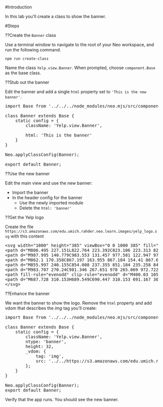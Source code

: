 #Introduction

In this lab you'll create a class to show the banner.

#Steps

??Create the `Banner` class

Use a terminal window to navigate to the root of your Neo workspace, 
and run the following command. 

    npm run create-class

Name the class `Yelp.view.Banner`. When prompted, choose `component.Base` as the 
base class.

??Stub out the banner

Edit the banner and add a single `html` property set to `'This is the new banner'`.

<pre class="runnable readonly text 260">
import Base from '../../../node_modules/neo.mjs/src/component/Base.mjs';

class Banner extends Base {
    static config = {
        className: 'Yelp.view.Banner',

        html: 'This is the banner'
    }
}

Neo.applyClassConfig(Banner);

export default Banner;</pre>

??Use the new banner

Edit the main view and use the new banner:

- Import the banner
- In the header config for the banner
    - Use the newly imported module
    - Delete the `html: 'banner'`

??Get the Yelp logo

Create the file `https://s3.amazonaws.com/edu.umich.rahder.neo.learn.images/yelp_logo.svg` with this content

<pre class="runnable readonly text 200">
&lt;svg width="1000" height="385" viewBox="0 0 1000 385" fill="none" xmlns="http://www.w3.org/2000/svg">
&lt;path d="M806.495 227.151L822.764 223.392C823.106 223.313 823.671 223.183 824.361 222.96C828.85 221.753 832.697 218.849 835.091 214.862C837.485 210.874 838.241 206.113 837.198 201.582C837.175 201.482 837.153 201.388 837.13 201.289C836.596 199.117 835.66 197.065 834.37 195.239C832.547 192.926 830.291 190.991 827.728 189.542C824.711 187.82 821.553 186.358 818.289 185.171L800.452 178.659C790.441 174.937 780.432 171.309 770.328 167.771C763.776 165.439 758.224 163.393 753.4 161.901C752.49 161.62 751.485 161.34 750.669 161.058C744.837 159.271 740.739 158.53 737.272 158.505C734.956 158.42 732.649 158.841 730.511 159.738C728.283 160.699 726.282 162.119 724.639 163.906C723.822 164.835 723.054 165.806 722.337 166.815C721.665 167.843 721.049 168.907 720.491 170.001C719.876 171.174 719.348 172.391 718.911 173.642C715.6 183.428 713.951 193.7 714.032 204.029C714.091 213.368 714.342 225.354 719.475 233.479C720.712 235.564 722.372 237.366 724.348 238.769C728.004 241.294 731.7 241.627 735.544 241.904C741.289 242.316 746.855 240.905 752.403 239.623L806.45 227.135L806.495 227.151Z" fill="#FF1A1A"/>
&lt;path d="M987.995 140.779C983.553 131.457 977.581 122.947 970.328 115.601C969.39 114.669 968.385 113.806 967.321 113.02C966.339 112.283 965.318 111.598 964.264 110.967C963.18 110.373 962.065 109.837 960.924 109.362C958.668 108.476 956.25 108.077 953.829 108.19C951.513 108.322 949.254 108.956 947.207 110.049C944.105 111.591 940.748 114.07 936.283 118.221C935.666 118.834 934.891 119.525 934.195 120.177C930.511 123.641 926.413 127.911 921.536 132.883C914.002 140.497 906.583 148.152 899.21 155.89L886.017 169.571C883.601 172.071 881.401 174.771 879.441 177.643C877.771 180.07 876.59 182.799 875.963 185.678C875.6 187.886 875.653 190.142 876.12 192.329C876.143 192.429 876.164 192.523 876.187 192.622C877.229 197.154 879.988 201.103 883.883 203.637C887.778 206.172 892.505 207.094 897.068 206.211C897.791 206.106 898.352 205.982 898.693 205.898L969.033 189.646C974.576 188.365 980.202 187.191 985.182 184.3C988.522 182.363 991.699 180.443 993.878 176.569C995.043 174.441 995.748 172.092 995.948 169.675C997.027 160.089 992.021 149.202 987.995 140.779Z" fill="#FF1A1A"/>
&lt;path d="M862.1 170.358C867.197 163.955 867.184 154.41 867.64 146.607C869.174 120.536 870.79 94.4619 872.07 68.3766C872.56 58.4962 873.624 48.7498 873.036 38.7944C872.552 30.5816 872.492 21.1521 867.307 14.4122C858.154 2.52688 838.636 3.50371 825.319 5.34732C821.239 5.91358 817.153 6.6749 813.099 7.64807C809.045 8.62124 805.033 9.6841 801.108 10.9412C788.329 15.127 770.365 22.8103 767.323 37.5341C765.608 45.858 769.672 54.3727 772.824 61.9691C776.645 71.1774 781.865 79.4721 786.622 88.1401C799.198 111.024 812.008 133.765 824.782 156.53C828.597 163.326 832.755 171.933 840.135 175.454C840.623 175.667 841.121 175.856 841.628 176.018C844.937 177.272 848.545 177.513 851.993 176.712C852.201 176.664 852.405 176.617 852.608 176.57C855.792 175.704 858.675 173.973 860.937 171.568C861.345 171.185 861.734 170.782 862.1 170.358Z" fill="#FF1A1A"/>
&lt;path d="M855.997 240.155C854.008 237.355 851.184 235.258 847.931 234.162C844.677 233.065 841.16 233.027 837.881 234.051C837.111 234.307 836.361 234.618 835.636 234.983C834.515 235.554 833.445 236.221 832.439 236.976C829.507 239.148 827.039 241.97 824.791 244.8C824.221 245.522 823.7 246.483 823.022 247.1L811.708 262.663C805.295 271.382 798.971 280.123 792.7 289.003C788.608 294.735 785.068 299.576 782.273 303.859C781.743 304.666 781.193 305.567 780.689 306.284C777.338 311.469 775.441 315.252 774.467 318.622C773.735 320.862 773.503 323.234 773.788 325.572C774.1 328.008 774.92 330.35 776.195 332.447C776.873 333.499 777.604 334.516 778.385 335.495C779.196 336.436 780.058 337.332 780.966 338.18C781.936 339.105 782.973 339.957 784.07 340.729C791.879 346.162 800.428 350.066 809.421 353.083C816.904 355.567 824.682 357.053 832.555 357.504C833.894 357.572 835.237 357.543 836.572 357.417C837.809 357.309 839.04 357.136 840.26 356.9C841.479 356.615 842.681 356.266 843.863 355.853C846.162 354.993 848.255 353.66 850.008 351.94C851.667 350.279 852.944 348.276 853.749 346.07C855.057 342.81 855.917 338.671 856.483 332.526C856.532 331.652 856.657 330.604 856.744 329.644C857.19 324.545 857.395 318.556 857.723 311.514C858.276 300.685 858.71 289.903 859.053 279.09C859.053 279.09 859.782 259.875 859.78 259.865C859.946 255.437 859.81 250.53 858.582 246.121C858.042 244.008 857.17 241.994 855.997 240.155V240.155Z" fill="#FF1A1A"/>
&lt;path d="M983.707 270.24C981.346 267.651 978 265.069 972.722 261.878C971.961 261.453 971.068 260.886 970.244 260.392C965.85 257.749 960.557 254.969 954.374 251.611C944.876 246.396 935.372 241.312 925.778 236.271L908.825 227.28C907.946 227.024 907.053 226.389 906.225 225.989C902.968 224.432 899.516 222.978 895.932 222.311C894.697 222.074 893.444 221.944 892.186 221.923C891.375 221.913 890.565 221.962 889.761 222.07C886.371 222.595 883.234 224.178 880.795 226.591C878.356 229.005 876.74 232.128 876.178 235.513C875.919 237.667 875.998 239.847 876.411 241.976C877.24 246.487 879.254 250.95 881.338 254.858L890.391 271.824C895.428 281.394 900.526 290.907 905.752 300.391C909.123 306.578 911.929 311.871 914.557 316.26C915.055 317.085 915.62 317.974 916.046 318.738C919.245 324.013 921.815 327.333 924.421 329.715C926.109 331.345 928.132 332.586 930.349 333.351C932.68 334.124 935.146 334.398 937.59 334.155C938.832 334.008 940.066 333.795 941.286 333.516C942.488 333.193 943.672 332.808 944.833 332.362C946.087 331.889 947.305 331.327 948.478 330.678C955.36 326.82 961.703 322.07 967.345 316.552C974.112 309.894 980.093 302.633 984.745 294.321C985.392 293.145 985.952 291.924 986.422 290.667C986.86 289.504 987.24 288.319 987.558 287.118C987.834 285.896 988.045 284.662 988.191 283.418C988.422 280.977 988.138 278.514 987.358 276.19C986.591 273.963 985.345 271.932 983.707 270.24V270.24Z" fill="#FF1A1A"/>
&lt;path fill-rule="evenodd" clip-rule="evenodd" d="M400.03 105.19C400.03 91.2089 411.42 79.7877 425.167 79.7877C438.717 79.7877 449.714 91.2089 450.303 105.387V303.682C450.303 317.663 438.913 329.084 425.167 329.084C411.027 329.084 400.03 317.663 400.03 303.682V105.19ZM376.657 227.672C376.461 231.61 375.479 238.896 370.373 244.213C364.874 249.923 357.412 251.302 353.092 251.302C335.123 251.4 317.155 251.45 299.187 251.499C281.218 251.548 263.248 251.597 245.279 251.696C246.85 256.619 249.992 264.101 257.062 270.994C261.382 275.129 265.506 277.492 267.273 278.476C269.434 279.855 276.896 283.793 286.126 283.793C295.945 283.793 304.586 280.642 313.03 276.31L313.736 275.945C319.604 272.904 325.66 269.766 332.079 268.631C338.363 267.646 345.04 268.827 349.949 273.16C355.841 278.279 358.197 285.762 356.037 293.442C353.484 302.106 346.218 309.589 338.559 314.118C334.239 316.678 329.526 318.844 324.813 320.617C318.725 322.783 312.441 324.358 306.157 325.343C299.872 326.327 293.392 326.721 286.911 326.524H286.911C283.769 326.524 280.431 326.524 277.092 326.13C273.558 325.736 270.023 324.949 266.684 324.161C261.186 322.98 256.08 321.207 250.974 318.844C246.064 316.678 241.155 313.921 236.638 310.771C232.121 307.62 227.997 303.879 224.07 299.94C220.338 296.002 216.804 291.67 213.662 286.944C203.057 270.797 198.147 250.908 199.129 231.61C199.915 212.706 206.199 193.802 217.589 178.443C218.823 176.519 220.247 174.883 221.596 173.333C222.18 172.663 222.75 172.008 223.284 171.354C237.35 154.158 256.142 148.716 263.894 146.471L264.328 146.345C286.519 140.044 304.978 144.179 312.441 146.345C316.172 147.33 337.185 153.828 353.484 171.354C354.27 172.141 356.43 174.701 359.179 178.443C369.505 192.508 373.066 205.605 374.272 210.042L374.301 210.146C375.479 214.478 376.657 220.386 376.657 227.672ZM261.382 195.181C249.992 204.436 246.85 216.251 246.064 219.992H331.686C330.901 216.448 327.562 204.436 316.172 195.181C304.586 185.925 292.41 185.335 288.679 185.335C284.948 185.335 272.772 185.925 261.382 195.181ZM586.98 142.998C564.593 142.998 544.169 153.041 529.637 169.385V168.794C529.048 155.6 518.05 144.967 504.696 144.967C490.753 144.967 479.56 156.191 479.56 170.172V359.409C479.56 373.391 490.753 384.615 504.696 384.615C518.64 384.615 529.833 373.391 529.833 359.409V352.123V300.334C544.365 316.482 564.593 326.721 587.176 326.721C632.147 326.721 668.674 285.959 668.674 235.155C668.478 184.35 631.951 142.998 586.98 142.998ZM575.983 285.566C550.453 285.566 529.637 263.314 529.637 235.549C529.637 207.586 550.257 185.335 575.983 185.335C601.512 185.335 622.328 207.586 622.328 235.549C622.132 263.314 601.512 285.566 575.983 285.566ZM161.425 248.348L153.177 266.464C149.446 274.341 145.715 282.415 142.18 290.488C141.052 292.966 139.916 295.494 138.764 298.057C123.068 332.981 104.44 374.43 63.8242 383.236C44.1861 387.568 14.5327 381.661 3.5354 363.15C-7.4619 344.443 8.83767 322.979 29.8504 327.902C33.1646 328.641 36.4235 330.266 39.7101 331.904C45.187 334.635 50.7406 337.404 56.7545 336.173C62.4495 335.188 65.9844 331.053 70.5011 325.736C76.7853 318.45 79.5346 310.771 80.7129 306.242C80.6147 306.045 80.5165 305.798 80.4183 305.552C80.3201 305.306 80.2219 305.06 80.1237 304.863C75.0117 295.326 70.5473 286.8 66.8178 279.677C64.3868 275.034 62.2681 270.987 60.4857 267.646C56.8287 260.714 54.0662 255.473 51.918 251.398C45.6449 239.497 44.609 237.532 41.8296 232.398C35.7418 220.78 29.2612 209.555 22.5843 198.331C15.3182 186.122 7.85577 172.535 13.9436 158.16C18.8531 146.542 31.4214 140.634 43.4006 144.376C56.0403 148.212 61.6377 160.239 66.8724 171.487C67.8188 173.52 68.7534 175.528 69.7156 177.458C78.16 194.196 86.4079 210.934 94.6559 227.672C95.382 229.336 96.4917 231.605 97.8402 234.362C99.0447 236.824 100.44 239.676 101.922 242.834C102.697 244.475 103.434 246.002 104.101 247.382C104.954 249.149 105.691 250.676 106.242 251.892C110.072 242.342 113.95 232.841 117.829 223.34C121.707 213.839 125.586 204.337 129.415 194.787C129.522 194.253 130.436 192.216 131.813 189.145C132.977 186.549 134.473 183.215 136.092 179.427C136.64 178.133 137.191 176.79 137.755 175.417C142.856 162.995 148.988 148.06 162.604 143.982C172.423 141.028 183.42 144.967 189.115 153.237C192.061 157.372 193.239 162.098 193.435 166.824C193.593 177.275 188.545 188.491 184.212 198.115C183.157 200.459 182.144 202.708 181.26 204.829C181.219 204.91 181.048 205.296 180.739 205.988C179.541 208.679 176.278 216.005 170.655 228.066C168.626 232.389 166.679 236.713 164.707 241.09C163.626 243.491 162.538 245.907 161.425 248.348Z" fill="black"/>
&lt;path d="M687.728 310.153H689.549C690.447 310.153 691.167 309.923 691.706 309.462C692.256 308.99 692.532 308.395 692.532 307.676C692.532 306.833 692.29 306.232 691.807 305.872C691.324 305.502 690.56 305.316 689.515 305.316H687.728V310.153ZM695.043 307.608C695.043 308.507 694.801 309.305 694.318 310.002C693.846 310.687 693.178 311.198 692.313 311.535L696.324 318.193H693.492L690.004 312.226H687.728V318.193H685.234V303.176H689.633C691.498 303.176 692.863 303.541 693.728 304.271C694.605 305.002 695.043 306.114 695.043 307.608ZM677.228 310.676C677.228 308.429 677.79 306.322 678.914 304.356C680.037 302.389 681.582 300.839 683.549 299.704C685.515 298.569 687.633 298.002 689.902 298.002C692.15 298.002 694.256 298.564 696.223 299.687C698.189 300.811 699.74 302.356 700.874 304.322C702.009 306.288 702.577 308.406 702.577 310.676C702.577 312.889 702.032 314.968 700.942 316.912C699.852 318.856 698.324 320.412 696.358 321.58C694.391 322.749 692.24 323.333 689.902 323.333C687.577 323.333 685.431 322.754 683.464 321.597C681.498 320.429 679.964 318.872 678.863 316.929C677.773 314.985 677.228 312.901 677.228 310.676ZM678.998 310.676C678.998 312.62 679.487 314.44 680.464 316.136C681.442 317.822 682.773 319.153 684.459 320.131C686.155 321.097 687.97 321.58 689.902 321.58C691.858 321.58 693.672 321.092 695.346 320.114C697.02 319.136 698.346 317.816 699.324 316.153C700.313 314.479 700.807 312.653 700.807 310.676C700.807 308.721 700.318 306.906 699.341 305.232C698.363 303.558 697.037 302.232 695.363 301.255C693.7 300.266 691.88 299.771 689.902 299.771C687.947 299.771 686.133 300.26 684.459 301.238C682.785 302.215 681.453 303.541 680.464 305.215C679.487 306.878 678.998 308.698 678.998 310.676Z" fill="black"/>
&lt;/svg>
</pre>


??Enhance the banner

We want the banner to show the logo. Remove the `html` property and add
vdom that describes the _img_ tag you'll create:

<pre class="runnable readonly text 400">
import Base from '../../../node_modules/neo.mjs/src/component/Base.mjs';

class Banner extends Base {
    static config = {
        className: 'Yelp.view.Banner',
        ntype: 'banner',
        height: 32,
        _vdom: {
            tag: 'img',
            src: '../../https://s3.amazonaws.com/edu.umich.rahder.neo.learn.images/yelp_logo.svg',
        };
    }
}

Neo.applyClassConfig(Banner);
export default Banner;
</pre>

Verify that the app runs. You should see the new banner.


